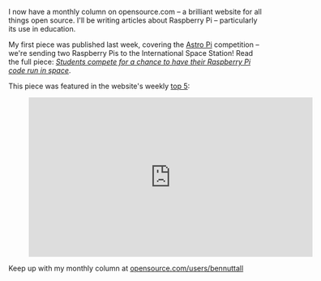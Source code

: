I now have a monthly column on opensource.com – a brilliant website for all things open source. I'll
be writing articles about Raspberry Pi – particularly its use in education.

My first piece was published last week, covering the [Astro Pi](http://astro-pi.org/) competition –
we're sending two Raspberry Pis to the International Space Station! Read the full piece:
[*Students compete for a chance to have their Raspberry Pi code run in
space*](http://opensource.com/education/15/4/uk-students-compete-chance-have-their-raspberry-pi-code-run-space).

This piece was featured in the website's weekly [top
5](http://opensource.com/life/15/4/weekly-top-5-april-10):

<figure class="wp-block-image">
<iframe width="560" height="315" src="https://www.youtube.com/embed/GewI2J-suUc?si=D2sbcDOcPdIySwZL" title="YouTube video player" frameborder="0" allow="accelerometer; autoplay; clipboard-write; encrypted-media; gyroscope; picture-in-picture; web-share" referrerpolicy="strict-origin-when-cross-origin" allowfullscreen></iframe>
</figure>

Keep up with my monthly column at
[opensource.com/users/bennuttall](http://opensource.com/users/bennuttall)
